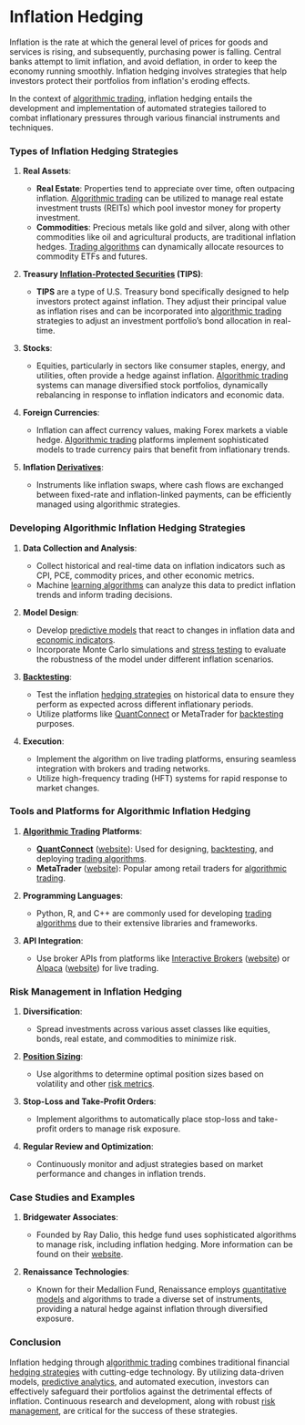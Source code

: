 # Inflation Hedging

Inflation is the rate at which the general level of prices for goods and services is rising, and subsequently, purchasing power is falling. Central banks attempt to limit inflation, and avoid deflation, in order to keep the economy running smoothly. Inflation hedging involves strategies that help investors protect their portfolios from inflation's eroding effects. 

In the context of [algorithmic trading](../a/algorithmic_trading.md), inflation hedging entails the development and implementation of automated strategies tailored to combat inflationary pressures through various financial instruments and techniques.

### Types of Inflation Hedging Strategies

1. **Real Assets**:
    - **Real Estate**: Properties tend to appreciate over time, often outpacing inflation. [Algorithmic trading](../a/algorithmic_trading.md) can be utilized to manage real estate investment trusts (REITs) which pool investor money for property investment.
    - **Commodities**: Precious metals like gold and silver, along with other commodities like oil and agricultural products, are traditional inflation hedges. [Trading algorithms](../t/trading_algorithms.md) can dynamically allocate resources to commodity ETFs and futures.

2. **Treasury [Inflation-Protected Securities](../i/inflation-protected_securities.md) (TIPS)**:
    - **TIPS** are a type of U.S. Treasury bond specifically designed to help investors protect against inflation. They adjust their principal value as inflation rises and can be incorporated into [algorithmic trading](../a/algorithmic_trading.md) strategies to adjust an investment portfolio’s bond allocation in real-time.

3. **Stocks**:
    - Equities, particularly in sectors like consumer staples, energy, and utilities, often provide a hedge against inflation. [Algorithmic trading](../a/algorithmic_trading.md) systems can manage diversified stock portfolios, dynamically rebalancing in response to inflation indicators and economic data.

4. **Foreign Currencies**:
    - Inflation can affect currency values, making Forex markets a viable hedge. [Algorithmic trading](../a/algorithmic_trading.md) platforms implement sophisticated models to trade currency pairs that benefit from inflationary trends.

5. **Inflation [Derivatives](../d/derivatives.md)**:
    - Instruments like inflation swaps, where cash flows are exchanged between fixed-rate and inflation-linked payments, can be efficiently managed using algorithmic strategies.

### Developing Algorithmic Inflation Hedging Strategies

1. **Data Collection and Analysis**: 
    - Collect historical and real-time data on inflation indicators such as CPI, PCE, commodity prices, and other economic metrics.
    - Machine [learning algorithms](../l/learning_algorithms_in_trading.md) can analyze this data to predict inflation trends and inform trading decisions.

2. **Model Design**: 
    - Develop [predictive models](../p/predictive_models_in_trading.md) that react to changes in inflation data and [economic indicators](../e/economic_indicators.md).
    - Incorporate Monte Carlo simulations and [stress testing](../s/stress_testing_in_trading.md) to evaluate the robustness of the model under different inflation scenarios.

3. **[Backtesting](../b/backtesting.md)**: 
    - Test the inflation [hedging strategies](../h/hedging_strategies.md) on historical data to ensure they perform as expected across different inflationary periods.
    - Utilize platforms like [QuantConnect](../q/quantconnect.md) or MetaTrader for [backtesting](../b/backtesting.md) purposes.

4. **Execution**:
    - Implement the algorithm on live trading platforms, ensuring seamless integration with brokers and trading networks.
    - Utilize high-frequency trading (HFT) systems for rapid response to market changes.

### Tools and Platforms for Algorithmic Inflation Hedging

1. **[Algorithmic Trading](../a/algorithmic_trading.md) Platforms**:
    - **[QuantConnect](../q/quantconnect.md)** ([website](https://www.quantconnect.com)): Used for designing, [backtesting](../b/backtesting.md), and deploying [trading algorithms](../t/trading_algorithms.md).
    - **MetaTrader** ([website](https://www.metatrader5.com)): Popular among retail traders for [algorithmic trading](../a/algorithmic_trading.md).

2. **Programming Languages**:
    - Python, R, and C++ are commonly used for developing [trading algorithms](../t/trading_algorithms.md) due to their extensive libraries and frameworks.

3. **API Integration**:
    - Use broker APIs from platforms like [Interactive Brokers](../i/interactive_brokers.md) ([website](https://www.interactivebrokers.com)) or [Alpaca](../a/alpaca.md) ([website](https://alpaca.markets)) for live trading.

### Risk Management in Inflation Hedging

1. **Diversification**:
    - Spread investments across various asset classes like equities, bonds, real estate, and commodities to minimize risk.

2. **[Position Sizing](../p/position_sizing.md)**:
    - Use algorithms to determine optimal position sizes based on volatility and other [risk metrics](../r/risk_metrics.md).

3. **Stop-Loss and Take-Profit Orders**:
    - Implement algorithms to automatically place stop-loss and take-profit orders to manage risk exposure.

4. **Regular Review and Optimization**:
    - Continuously monitor and adjust strategies based on market performance and changes in inflation trends.

### Case Studies and Examples

1. **Bridgewater Associates**:
    - Founded by Ray Dalio, this hedge fund uses sophisticated algorithms to manage risk, including inflation hedging. More information can be found on their [website](https://www.bwater.com).

2. **Renaissance Technologies**:
    - Known for their Medallion Fund, Renaissance employs [quantitative models](../q/quantitative_models.md) and algorithms to trade a diverse set of instruments, providing a natural hedge against inflation through diversified exposure.

### Conclusion

Inflation hedging through [algorithmic trading](../a/algorithmic_trading.md) combines traditional financial [hedging strategies](../h/hedging_strategies.md) with cutting-edge technology. By utilizing data-driven models, [predictive analytics](../p/predictive_analytics.md), and automated execution, investors can effectively safeguard their portfolios against the detrimental effects of inflation. Continuous research and development, along with robust [risk management](../r/risk_management.md), are critical for the success of these strategies.
